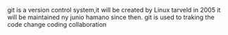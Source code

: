 git is a version control system,it will be created by Linux tarveld in 2005 it will be maintained ny junio hamano since then.
git is used to traking the code change 
coding collaboration

